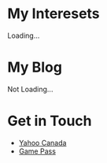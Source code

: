 # My Interesets
Loading...

# My Blog
Not Loading...

# Get in Touch
<ul>
    <li><a href="https://ca.yahoo.com/">Yahoo Canada</a></li>
    <li><a href="https://www.xbox.com/en-us/xbox-game-pass/games#pcleavingsoon">Game Pass</a></li>
</ul>
